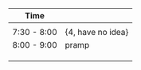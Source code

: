 
| Time        |                   |
| ----------- | ----------------- |
|             |                   |
| 7:30 - 8:00 | {4, have no idea} |
| 8:00 - 9:00 | pramp             |
|             |                   |
|             |                   |
|             |                   |
